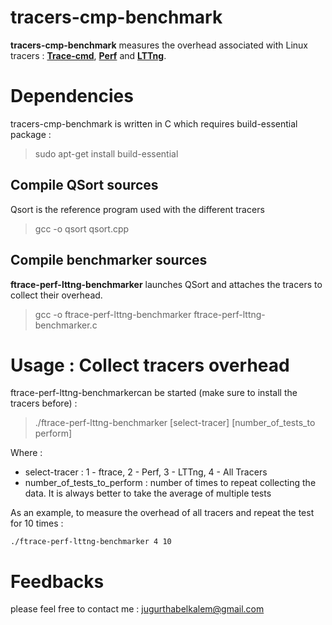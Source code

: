 ﻿
# tracers-cmp-benchmark

**tracers-cmp-benchmark** measures the overhead associated with Linux tracers : **[Trace-cmd](https://github.com/rostedt/trace-cmd)**, **[Perf](https://github.com/torvalds/linux/tree/master/tools/perf)**  and  **[LTTng](https://github.com/lttng)**.

# Dependencies
 tracers-cmp-benchmark is written in C which requires build-essential package :
 > sudo apt-get install build-essential

## Compile QSort sources
Qsort is the reference program used with the different tracers
> gcc -o qsort qsort.cpp
## Compile benchmarker sources

**ftrace-perf-lttng-benchmarker** launches QSort and attaches the tracers to collect their overhead.

> gcc -o ftrace-perf-lttng-benchmarker ftrace-perf-lttng-benchmarker.c

# Usage : Collect tracers overhead
ftrace-perf-lttng-benchmarkercan be started (make sure to install the tracers before) :
> ./ftrace-perf-lttng-benchmarker [select-tracer] [number_of_tests_to perform]

Where :

 - select-tracer : 1 - ftrace, 2 - Perf, 3 - LTTng, 4 - All Tracers
 - number_of_tests_to_perform : number of times to repeat collecting the data. It is always better to take the average of multiple tests 
 
 As an example, to measure the overhead of all tracers and repeat the test for 10 times : 
 
    ./ftrace-perf-lttng-benchmarker 4 10


# Feedbacks
please feel free to contact me : <jugurthabelkalem@gmail.com>
